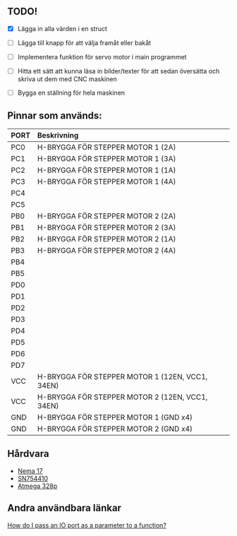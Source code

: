 ## TODO!

- [x] Lägga in alla värden i en struct
- [ ] Lägga till knapp för att välja framåt eller bakåt
- [ ] Implementera funktion för servo motor i main programmet
- [ ] Hitta ett sätt att kunna läsa in bilder/texter för att sedan översätta och skriva ut dem med CNC maskinen
- [ ] Bygga en ställning för hela maskinen





## Pinnar som används:

| PORT | Beskrivning |
| :--- | :--- |
| PC0 | H-BRYGGA FÖR STEPPER MOTOR 1 (2A) |
| PC1 | H-BRYGGA FÖR STEPPER MOTOR 1 (3A) |
| PC2 | H-BRYGGA FÖR STEPPER MOTOR 1 (1A) |
| PC3 | H-BRYGGA FÖR STEPPER MOTOR 1 (4A) |
| PC4 | |
| PC5 | |
| PB0 | H-BRYGGA FÖR STEPPER MOTOR 2 (2A) |
| PB1 | H-BRYGGA FÖR STEPPER MOTOR 2 (3A) |
| PB2 | H-BRYGGA FÖR STEPPER MOTOR 2 (1A) |
| PB3 | H-BRYGGA FÖR STEPPER MOTOR 2 (4A) |
| PB4 | |
| PB5 | |
| PD0 | |
| PD1 | |
| PD2 | |
| PD3 | |
| PD4 | |
| PD5 | |
| PD6 | |
| PD7 | |
| VCC | H-BRYGGA FÖR STEPPER MOTOR 1 (12EN, VCC1, 34EN) |
| VCC | H-BRYGGA FÖR STEPPER MOTOR 2 (12EN, VCC1, 34EN) |
| GND | H-BRYGGA FÖR STEPPER MOTOR 1 (GND x4) |
| GND | H-BRYGGA FÖR STEPPER MOTOR 2 (GND x4) |





## Hårdvara
- [Nema 17](http://reprap.org/wiki/NEMA_17_Stepper_motor)
- [SN754410](http://www.ti.com/lit/ds/symlink/sn754410.pdf)
- [Atmega 328p](http://www.atmel.com/images/Atmel-8271-8-bit-AVR-Microcontroller-ATmega48A-48PA-88A-88PA-168A-168PA-328-328P_datasheet_Complete.pdf)




## Andra användbara länkar
[How do I pass an IO port as a parameter to a function?](http://www.atmel.com/webdoc/avrlibcreferencemanual/FAQ_1faq_port_pass.html)

